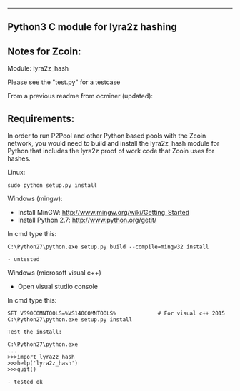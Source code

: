 
----------------------------------
Python3 C module for lyra2z hashing
----------------------------------

Notes for Zcoin:
----------------

Module: lyra2z_hash

Please see the "test.py" for a testcase

From a previous readme from ocminer (updated):

Requirements:
-------------
In order to run P2Pool and other Python based pools with the Zcoin network, you would need to build and install the
lyra2z_hash module for Python that includes the lyra2z proof of work code that Zcoin uses for hashes.

Linux:

    sudo python setup.py install


Windows (mingw):
* Install MinGW: http://www.mingw.org/wiki/Getting_Started
* Install Python 2.7: http://www.python.org/getit/

In cmd type this:

    C:\Python27\python.exe setup.py build --compile=mingw32 install

    - untested


Windows (microsoft visual c++)
* Open visual studio console

In cmd type this:

    SET VS90COMNTOOLS=%VS140COMNTOOLS%	           # For visual c++ 2015
    C:\Python27\python.exe setup.py install

	Test the install:

	C:\Python27\python.exe
	...
	>>>import lyra2z_hash
	>>>help('lyra2z_hash')
	>>>quit()

    - tested ok



